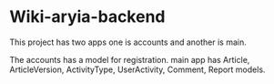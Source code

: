 # Wiki-aryia-backend
This project has two apps one is accounts and another is main.

The accounts has a model for registration.
main app has Article, ArticleVersion, ActivityType, UserActivity, Comment, Report models.
